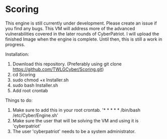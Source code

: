 # Scoring

This engine is still currently under development. Please create an issue if you find any bugs. This VM will address more of the advanced vulnerabilities covered in the later rounds of CyberPatriot. I will upload the finished Image when the engine is complete. Until then, this is still a work in progress.

Installation:
1. Download this repository. (Preferably using git clone https://github.com/TWLGCyber/Scoring.git)
2. cd Scoring
3. sudo chmod +x Installer.sh
4. sudo bash Installer.sh
5. Add root crontab

Things to do:
1. Make sure to add this in your root crontab. '* * * * * /bin/bash /etc/Cyber/Engine.sh'
2. Make sure the user that will be solving the VM and using it is 'cyberpatriot'
3. The user 'cyberpatriot' needs to be a system administrator.
